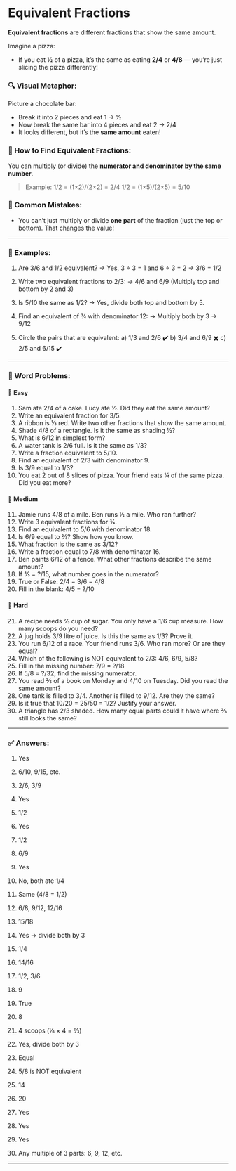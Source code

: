 # Equivalent Fractions

**Equivalent fractions** are different fractions that show the same amount.

Imagine a pizza:

* If you eat **½** of a pizza, it’s the same as eating **2/4** or **4/8** — you’re just slicing the pizza differently!

### 🔍 Visual Metaphor:

Picture a chocolate bar:

* Break it into 2 pieces and eat 1 → ½
* Now break the same bar into 4 pieces and eat 2 → 2/4
* It looks different, but it’s the **same amount** eaten!

### 🔢 How to Find Equivalent Fractions:

You can multiply (or divide) the **numerator and denominator by the same number**.

> Example:
> 1/2 = (1×2)/(2×2) = 2/4
> 1/2 = (1×5)/(2×5) = 5/10

### 🚫 Common Mistakes:

* You can’t just multiply or divide **one part** of the fraction (just the top or bottom).
  That changes the value!

---

### 🧮 Examples:

1. Are 3/6 and 1/2 equivalent?
   → Yes, 3 ÷ 3 = 1 and 6 ÷ 3 = 2 → 3/6 = 1/2

2. Write two equivalent fractions to 2/3:
   → 4/6 and 6/9 (Multiply top and bottom by 2 and 3)

3. Is 5/10 the same as 1/2?
   → Yes, divide both top and bottom by 5.

4. Find an equivalent of ¾ with denominator 12:
   → Multiply both by 3 → 9/12

5. Circle the pairs that are equivalent:
   a) 1/3 and 2/6 ✔️
   b) 3/4 and 6/9 ✖️
   c) 2/5 and 6/15 ✔️

---

### 🧩 Word Problems:

#### 🔹 Easy

1. Sam ate 2/4 of a cake. Lucy ate ½. Did they eat the same amount?
2. Write an equivalent fraction for 3/5.
3. A ribbon is ⅓ red. Write two other fractions that show the same amount.
4. Shade 4/8 of a rectangle. Is it the same as shading ½?
5. What is 6/12 in simplest form?
6. A water tank is 2/6 full. Is it the same as 1/3?
7. Write a fraction equivalent to 5/10.
8. Find an equivalent of 2/3 with denominator 9.
9. Is 3/9 equal to 1/3?
10. You eat 2 out of 8 slices of pizza. Your friend eats ¼ of the same pizza. Did you eat more?

#### 🔸 Medium

11. Jamie runs 4/8 of a mile. Ben runs ½ a mile. Who ran further?
12. Write 3 equivalent fractions for ¾.
13. Find an equivalent to 5/6 with denominator 18.
14. Is 6/9 equal to ⅔? Show how you know.
15. What fraction is the same as 3/12?
16. Write a fraction equal to 7/8 with denominator 16.
17. Ben paints 6/12 of a fence. What other fractions describe the same amount?
18. If ⅗ = ?/15, what number goes in the numerator?
19. True or False: 2/4 = 3/6 = 4/8
20. Fill in the blank: 4/5 = ?/10

#### 🔺 Hard

21. A recipe needs ⅔ cup of sugar. You only have a 1/6 cup measure. How many scoops do you need?
22. A jug holds 3/9 litre of juice. Is this the same as 1/3? Prove it.
23. You run 6/12 of a race. Your friend runs 3/6. Who ran more? Or are they equal?
24. Which of the following is NOT equivalent to 2/3: 4/6, 6/9, 5/8?
25. Fill in the missing number: 7/9 = ?/18
26. If 5/8 = ?/32, find the missing numerator.
27. You read ⅖ of a book on Monday and 4/10 on Tuesday. Did you read the same amount?
28. One tank is filled to 3/4. Another is filled to 9/12. Are they the same?
29. Is it true that 10/20 = 25/50 = 1/2? Justify your answer.
30. A triangle has 2/3 shaded. How many equal parts could it have where ⅔ still looks the same?

---

### ✅ Answers:

1. Yes

2. 6/10, 9/15, etc.

3. 2/6, 3/9

4. Yes

5. 1/2

6. Yes

7. 1/2

8. 6/9

9. Yes

10. No, both ate 1/4

11. Same (4/8 = 1/2)

12. 6/8, 9/12, 12/16

13. 15/18

14. Yes → divide both by 3

15. 1/4

16. 14/16

17. 1/2, 3/6

18. 9

19. True

20. 8

21. 4 scoops (⅙ × 4 = ⅔)

22. Yes, divide both by 3

23. Equal

24. 5/8 is NOT equivalent

25. 14

26. 20

27. Yes

28. Yes

29. Yes

30. Any multiple of 3 parts: 6, 9, 12, etc.

---

